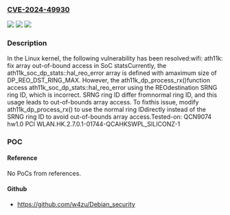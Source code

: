 ### [CVE-2024-49930](https://cve.mitre.org/cgi-bin/cvename.cgi?name=CVE-2024-49930)
![](https://img.shields.io/static/v1?label=Product&message=Linux&color=blue)
![](https://img.shields.io/static/v1?label=Version&message=d5c65159f289%3C%200f26f2694403%20&color=brighgreen)
![](https://img.shields.io/static/v1?label=Vulnerability&message=n%2Fa&color=brighgreen)

### Description

In the Linux kernel, the following vulnerability has been resolved:wifi: ath11k: fix array out-of-bound access in SoC statsCurrently, the ath11k_soc_dp_stats::hal_reo_error array is defined with amaximum size of DP_REO_DST_RING_MAX. However, the ath11k_dp_process_rx()function access ath11k_soc_dp_stats::hal_reo_error using the REOdestination SRNG ring ID, which is incorrect. SRNG ring ID differ fromnormal ring ID, and this usage leads to out-of-bounds array access. To fixthis issue, modify ath11k_dp_process_rx() to use the normal ring IDdirectly instead of the SRNG ring ID to avoid out-of-bounds array access.Tested-on: QCN9074 hw1.0 PCI WLAN.HK.2.7.0.1-01744-QCAHKSWPL_SILICONZ-1

### POC

#### Reference
No PoCs from references.

#### Github
- https://github.com/w4zu/Debian_security

